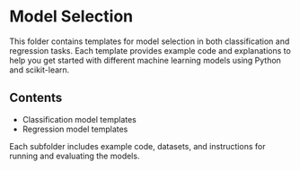 # Model Selection

This folder contains templates for model selection in both classification and regression tasks. Each template provides example code and explanations to help you get started with different machine learning models using Python and scikit-learn.

## Contents

- Classification model templates
- Regression model templates

Each subfolder includes example code, datasets, and instructions for running and evaluating the models.
